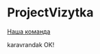﻿# ProjectVizytka

[Наша команда](http://webui-teamx.github.io/ProjectVizytka/ "Наша команда")


karavrandak
OK!

